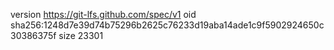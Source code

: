 version https://git-lfs.github.com/spec/v1
oid sha256:1248d7e39d74b75296b2625c76233d19aba14ade1c9f5902924650c30386375f
size 23301
